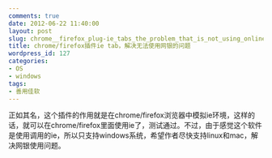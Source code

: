 ```yaml
---
comments: true
date: 2012-06-22 11:40:00
layout: post
slug: chrome__firefox_plug-ie_tabs_the_problem_that_is_not_using_online_banking
title: chrome/firefox插件ie tab，解决无法使用网银的问题
wordpress_id: 127
categories:
- OS
- windows
tags:
- 善用佳软
---
```


正如其名，这个插件的作用就是在chrome/firefox浏览器中模拟ie环境，这样的话，就可以在chrome/firefox里面使用ie了，测试通过。不过，由于感觉这个软件是使用调用的ie，所以只支持windows系统，希望作者尽快支持linux和mac，解决网银使用问题。
